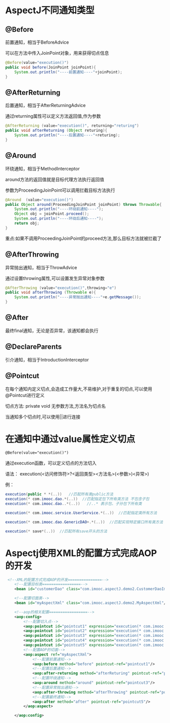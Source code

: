 

# AspectJ不同通知类型

## @Before 

前置通知，相当于BeforeAdvice

可以在方法中传入JoinPoint对象，用来获得切点信息

```java
@Before(value="execution()")
public void before(JoinPoint joinPoint){
	System.out.println("----前置通知----"+joinPoint);
}
```

## @AfterReturning 	

后置通知，相当于AfterReturningAdvice

通过returning属性可以定义方法返回值,作为参数

```java
@AfterReturning (value="execution()", returning="returing")
public void afterReturning (Object returing){
	System.out.println("----后置通知----"+returing);
}
```

## @Around 	

环绕通知，相当于MethodInterceptor

around方法的返回值就是目标代理方法执行返回值

参数为ProceedingJoinPoint可以调用拦截目标方法执行

```java
@Around  (value="execution()")
public Object around(ProceedingJoinPoint joinPoint) throws Throwable{
	System.out.println("----环绕前通知----");
	Object obj = joinPoint.proceed();
	System.out.println("----环绕后通知----");
	return obj;
}
```

重点:如果不调用ProceedingJoinPoint的proceed方法,那么目标方法就被拦截了

## @AfterThrowing 	

异常抛出通知，相当于ThrowAdvice

通过设置throwing属性,可以设置发生异常对象参数

```java
@AfterThrowing (value="execution()",throwing="e")
public void afterThrowing (Throwable e){
	System.out.println("----异常抛出通知----"+e.getMessage());
}
```

## @After 	

最终final通知，无论是否异常，该通知都会执行

## @DeclareParents	 

引介通知，相当于IntroductionInterceptor

## @Pointcut

在每个通知内定义切点,会造成工作量大,不易维护,对于重复的切点,可以使用@Pointcut进行定义

切点方法:	 private void 无参数方法,方法名为切点名

当通知多个切点时,可以使用||进行连接

# 在通知中通过value属性定义切点

```xml
@Before(value="execution()")
```

通过execution函数，可以定义切点的方法切入

语法：  execution(<访问修饰符>?<返回类型><方法名>(<参数>)<异常>)

例：

```java
execution(public * *(..))	//匹配所有类public方法
execution(* com.imooc.dao.*(..))  //匹配指定包下所有类方法 不包含子包
execution(* com.imooc.dao..*(..))   //..* 表示包、子孙包下所有类

execution(* com.imooc.service.UserService.*(..))  //匹配指定类所有方法

execution(* com.imooc.dao.GenericDAO+.*(..))  //匹配实现特定接口所有类方法

execution(* save*(..))  //匹配所有save开头的方法
```

# Aspectj使用XML的配置方式完成AOP的开发

```xml
 <!--XML的配置方式完成AOP的开发===============-->
    <!--配置目标类=================-->
    <bean id="customerDao" class="com.imooc.aspectJ.demo2.CustomerDaoImpl"/>

    <!--配置切面类-->
    <bean id="myAspectXml" class="com.imooc.aspectJ.demo2.MyAspectXml"/>

    <!--aop的相关配置=================-->
    <aop:config>
        <!--配置切入点-->
        <aop:pointcut id="pointcut1" expression="execution(* com.imooc.aspectJ.demo2.CustomerDao.save(..))"/>
        <aop:pointcut id="pointcut2" expression="execution(* com.imooc.aspectJ.demo2.CustomerDao.update(..))"/>
        <aop:pointcut id="pointcut3" expression="execution(* com.imooc.aspectJ.demo2.CustomerDao.delete(..))"/>
        <aop:pointcut id="pointcut4" expression="execution(* com.imooc.aspectJ.demo2.CustomerDao.findOne(..))"/>
        <aop:pointcut id="pointcut5" expression="execution(* com.imooc.aspectJ.demo2.CustomerDao.findAll(..))"/>
        <!--配置AOP的切面-->
        <aop:aspect ref="myAspectXml">
            <!--配置前置通知-->
            <aop:before method="before" pointcut-ref="pointcut1"/>
            <!--配置后置通知-->
            <aop:after-returning method="afterReturing" pointcut-ref="pointcut2" returning="result"/>
            <!--配置环绕通知-->
            <aop:around method="around" pointcut-ref="pointcut3"/>
            <!--配置异常抛出通知-->
            <aop:after-throwing method="afterThrowing" pointcut-ref="pointcut4" throwing="e"/>
            <!--配置最终通知-->
            <aop:after method="after" pointcut-ref="pointcut5"/>
        </aop:aspect>

    </aop:config>
```



